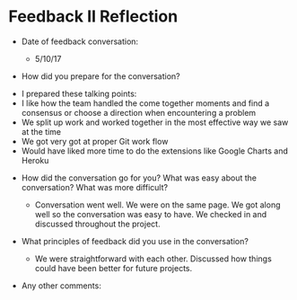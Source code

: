 # Feedback II Reflection

* Date of feedback conversation: 

   - 5/10/17

* How did you prepare for the conversation? 

 - I prepared these talking points:
  - I like how the team handled the come together moments and find a consensus or choose a direction when encountering a problem
  - We split up work and worked together in the most effective way we saw at the time
  - We got very got at proper Git work flow
  - Would have liked more time to do the extensions like Google Charts and Heroku

* How did the conversation go for you? What was easy about the conversation? What was more difficult? 

  - Conversation went well. We were on the same page. We got along well so the conversation was easy to have. We checked in and discussed throughout the project.

* What principles of feedback did you use in the conversation?

  - We were straightforward with each other. Discussed how things could have been better for future projects.

* Any other comments:
